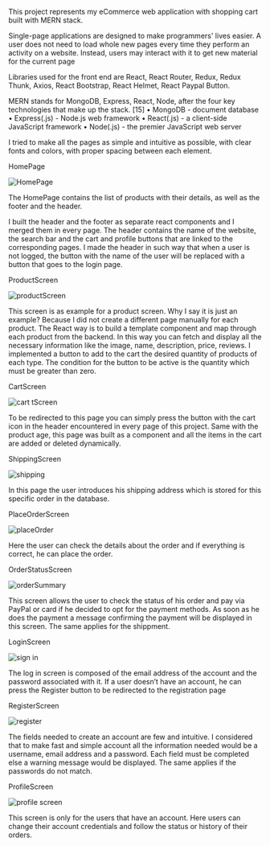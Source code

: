 This project represents my eCommerce web application with shopping cart built with MERN stack.

Single-page applications are designed to make programmers' lives easier. A user does not need to load whole new pages every time they perform an activity on a website. Instead, users may interact with it to get new material for the current page

Libraries used for the front end are React, React Router, Redux, Redux Thunk, Axios, React Bootstrap, React Helmet, React Paypal Button.

MERN stands for MongoDB, Express, React, Node, after the four key technologies that make up the stack. [15]
•	MongoDB - document database
•	Express(.js) - Node.js web framework
•	React(.js) - a client-side JavaScript framework
•	Node(.js) - the premier JavaScript web server


I tried to make all the pages as simple and intuitive as possible, with clear fonts and colors, with proper spacing between each element.


HomePage

![HomePage](https://user-images.githubusercontent.com/75377508/200853185-c6cfec71-6f75-4f65-9684-266bb86da1a8.JPG)

The HomePage contains the list of products with their details, as well as the footer and the header.

I built the header and the footer as separate react components and I merged them in every page. The header contains the name of the website, the search bar and the cart and profile buttons that are linked to the corresponding pages. 
I made the header in such way that when a user is not logged, the button with the name of the user will be replaced with a button that goes to the login page.



ProductScreen

![productScreen](https://user-images.githubusercontent.com/75377508/200853271-77779d48-c7a2-4753-894a-44ba70985646.JPG)

This screen is as example for a product screen. Why I say it is just an example? Because I did not create a different page manually for each product. The React way is to build a template component and map through each product from the backend. In this way you can fetch and display all the necessary information like the image, name, description, price, reviews. I implemented a button to add to the cart the desired quantity of products of each type. The condition for the button to be active is the quantity which must be greater than zero.


CartScreen

![cart](https://user-images.githubusercontent.com/75377508/200853306-c9fd5c8d-5d6c-4f01-bcc9-c7ee7ea2bea0.JPG)
tScreen

To be redirected to this page you can simply press the button with the cart icon in the header encountered in every page of this project. Same with the product age, this page was built as a component and all the items in the cart are added or deleted dynamically. 


ShippingScreen

![shipping](https://user-images.githubusercontent.com/75377508/200853349-35dceee0-50d2-4e89-8869-70291b0d3bb0.JPG)
 
In this page the user introduces his shipping address which is stored for this specific order in the database.


PlaceOrderScreen

![placeOrder](https://user-images.githubusercontent.com/75377508/200853376-b137fe04-8ea7-42cf-b53f-73d1bd8e0329.JPG)

Here the user can check the details about the order and if everything is correct, he can place the order.


OrderStatusScreen

![orderSummary](https://user-images.githubusercontent.com/75377508/200853412-5431acd9-74f9-4001-89af-c1b2db5ae0f2.JPG)

This screen allows the user to check the status of his order and pay via PayPal or card if he decided to opt for the payment methods. As soon as he does the payment a message confirming the payment will be displayed in this screen. The same applies for the shippment.


LoginScreen

![sign in](https://user-images.githubusercontent.com/75377508/200853471-fbe2424a-e3eb-4975-9acb-5ce477722994.JPG)

The log in screen is composed of the email address of the account and the password associated with it. If a user doesn’t have an account, he can press the Register button to be redirected to the registration page


RegisterScreen 

![register](https://user-images.githubusercontent.com/75377508/200853548-d7975e0c-02ec-476f-aa95-ded0994e844e.JPG)

The fields needed to create an account are few and intuitive. I considered that to make fast and simple account all the information needed would be a username, email address and a password. Each field must be completed else a warning message would be displayed. The same applies if the passwords do not match.


ProfileScreen 

![profile screen](https://user-images.githubusercontent.com/75377508/200853606-2dc89277-9a9f-42eb-95a9-e70c156b12df.JPG)

This screen is only for the users that have an account. Here users can change their account credentials and follow the status or history of their orders.

